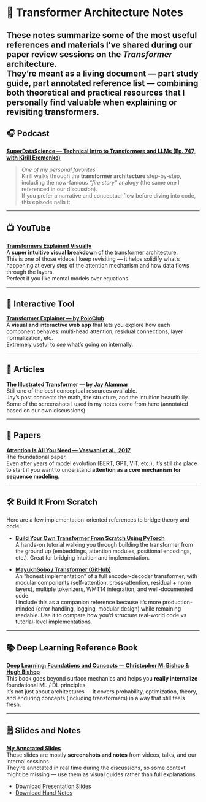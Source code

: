 # 🧠 Transformer Architecture Notes

These notes summarize some of the most **useful references and materials** I’ve shared during our paper review sessions on the *Transformer* architecture.  
They’re meant as a **living document** — part study guide, part annotated reference list — combining both theoretical and practical resources that I personally find valuable when explaining or revisiting transformers.
---

## 🎧 Podcast

**[SuperDataScience — Technical Intro to Transformers and LLMs (Ep. 747, with Kirill Eremenko)](https://www.superdatascience.com/podcast/sds-747-technical-intro-to-transformers-and-llms-with-kirill-eremenko)**  
> *One of my personal favorites.*  
Kirill walks through the **transformer architecture** step-by-step, including the now-famous *“fire story”* analogy (the same one I referenced in our discussion).  
If you prefer a narrative and conceptual flow before diving into code, this episode nails it.

---

## 📺 YouTube

**[Transformers Explained Visually](https://www.youtube.com/watch?v=eMlx5fFNoYc&t=217s)**  
A **super intuitive visual breakdown** of the transformer architecture.  
This is one of those videos I keep revisiting — it helps solidify what’s happening at every step of the attention mechanism and how data flows through the layers.  
Perfect if you like mental models over equations.

---

## 🧩 Interactive Tool

**[Transformer Explainer — by PoloClub](https://poloclub.github.io/transformer-explainer/)**  
A **visual and interactive web app** that lets you explore how each component behaves: multi-head attention, residual connections, layer normalization, etc.  
Extremely useful to *see* what’s going on internally.

---

## 📘 Articles

**[The Illustrated Transformer — by Jay Alammar](https://jalammar.github.io/illustrated-transformer/)**  
Still one of the best conceptual resources available.  
Jay’s post connects the math, the structure, and the intuition beautifully.  
Some of the screenshots I used in my notes come from here (annotated based on our own discussions).

---

## 📄 Papers

**[Attention Is All You Need — Vaswani et al., 2017](https://arxiv.org/pdf/1706.03762)**  
The foundational paper.  
Even after years of model evolution (BERT, GPT, ViT, etc.), it’s still *the* place to start if you want to understand **attention as a core mechanism for sequence modeling**.

---

## 🛠️ Build It From Scratch

Here are a few implementation-oriented references to bridge theory and code:

- **[Build Your Own Transformer From Scratch Using PyTorch](https://medium.com/data-science/build-your-own-transformer-from-scratch-using-pytorch-84c850470dcb)**  
  A hands-on tutorial walking you through building the transformer from the ground up (embeddings, attention modules, positional encodings, etc.). Great for bridging intuition and implementation.

- **[MayukhSobo / Transformer (GitHub)](https://github.com/MayukhSobo/Transformer)**  
  An “honest implementation” of a full encoder-decoder transformer, with modular components (self-attention, cross-attention, residual + norm layers), multiple tokenizers, WMT14 integration, and well-documented code.  
  I include this as a companion reference because it’s more production-minded (error handling, logging, modular design) while remaining readable. Use it to compare how you’d structure real-world code vs tutorial-level implementations.

---

## 📚 Deep Learning Reference Book

**[Deep Learning: Foundations and Concepts — Christopher M. Bishop & Hugh Bishop](https://www.bishopbook.com/)**  
This book goes beyond surface mechanics and helps you **really internalize** foundational ML / DL principles.  
It’s not just about architectures — it covers probability, optimization, theory, and enduring concepts (including transformers) in a way that still feels fresh.  


---

## 🗒️ Slides and Notes

[**My Annotated Slides**](#)  
These slides are mostly **screenshots and notes** from videos, talks, and our internal sessions.  
They’re annotated in real time during the discussions, so some context might be missing — use them as visual guides rather than full explanations.

- [Download Presentation Slides](./AttentionNotes.pptx)
- [Download Hand Notes](./AttentionNotes.pdf)